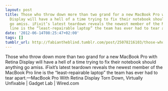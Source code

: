 ```yaml
---
layout: post
title: Those who throw down more than two grand for a new MacBook Pro with Retina
  Display will have a hell of a time trying to fix their notebook should anything
  go amiss. iFixit’s latest teardown reveals the newest member of the MacBook Pro
  line is the “least-repairable laptop” the team has ever had to tear apart.
date: '2012-06-14T08:25:47+02:00'
tags: []
tumblr_url: http://fabiantheblind.tumblr.com/post/25078216103/those-who-throw-down-more-than-two-grand-for-a-new
---
```

Those who throw down more than two grand for a new MacBook Pro with Retina Display will have a hell of a time trying to fix their notebook should anything go amiss. iFixit’s latest teardown reveals the newest member of the MacBook Pro line is the “least-repairable laptop” the team has ever had to tear apart.—MacBook Pro With Retina Display Torn Down, Virtually Unfixable | Gadget Lab | Wired.com
